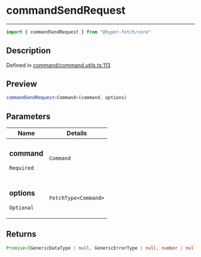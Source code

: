 

# commandSendRequest

<div class="api-docs__separator" data-reactroot="">

---

</div><div class="api-docs__import" data-reactroot="">

```ts
import { commandSendRequest } from "@hyper-fetch/core"
```

</div><div class="api-docs__section">

## Description

</div><div class="api-docs__description"><span class="api-docs__do-not-parse">



</span></div><p class="api-docs__definition">

Defined in [command/command.utils.ts:113](https://github.com/BetterTyped/hyper-fetch/blob/6c3eaa91/packages/core/src/command/command.utils.ts#L113)

</p><div class="api-docs__section">

## Preview

</div><div class="api-docs__preview fn">

```ts
commandSendRequest<Command>(command, options)
```

</div><div class="api-docs__section">

## Parameters

</div><div class="api-docs__parameters"><table><thead><tr><th>Name</th><th>Details</th></tr></thead><tbody><tr param-data="command"><td class="api-docs__param-name required">

### command 

`Required`

</td><td class="api-docs__param-type">

`Command`

</td></tr><tr param-data="options"><td class="api-docs__param-name optional">

### options 

`Optional`

</td><td class="api-docs__param-type">

`FetchType<Command>`

</td></tr></tbody></table></div><div class="api-docs__section">

## Returns

</div><div class="api-docs__returns">

```ts
Promise<[GenericDataType | null, GenericErrorType | null, number | null]>
```

</div>